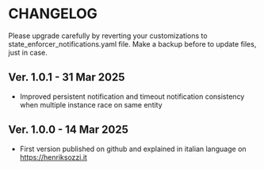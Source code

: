 # CHANGELOG
Please upgrade carefully by reverting your customizations to state_enforcer_notifications.yaml file.
Make a backup before to update files, just in case.

## Ver. 1.0.1 - 31 Mar 2025
 - Improved persistent notification and timeout notification consistency when multiple instance race on same entity

## Ver. 1.0.0 - 14 Mar 2025
 - First version published on github and explained in italian language on https://henriksozzi.it
